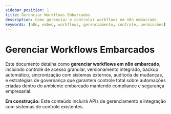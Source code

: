 ```yaml
---
sidebar_position: 1
title: Gerenciar Workflows Embarcados
description: Como gerenciar e controlar workflows em n8n embarcado
keywords: [n8n, embed, workflows, gerenciamento, controle, permissões]
---
```


# <IonicIcon name="settings-outline" size={32} color="#ea4b71" /> Gerenciar Workflows Embarcados

Este documento detalha como **gerenciar workflows em n8n embarcado**, incluindo controle de acesso granular, versionamento integrado, backup automático, sincronização com sistemas externos, auditoria de mudanças, e estratégias de governança que garantem controle total sobre automações criadas dentro do ambiente embarcado mantendo compliance e segurança empresarial.

**<IonicIcon name="construct-outline" size={16} color="#f59e0b" /> Em construção:** Este conteúdo incluirá APIs de gerenciamento e integração com sistemas de controle existentes.
